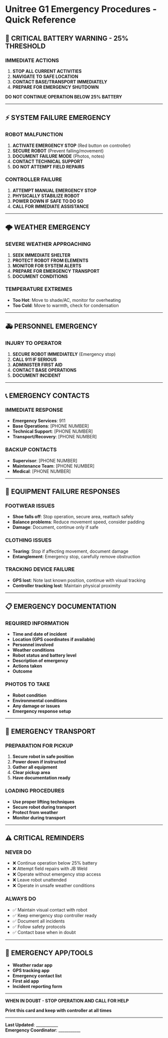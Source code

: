 # Unitree G1 Emergency Procedures - Quick Reference

## 🚨 CRITICAL BATTERY WARNING - 25% THRESHOLD

### IMMEDIATE ACTIONS
1. **STOP ALL CURRENT ACTIVITIES**
2. **NAVIGATE TO SAFE LOCATION**
3. **CONTACT BASE/TRANSPORT IMMEDIATELY**
4. **PREPARE FOR EMERGENCY SHUTDOWN**

**DO NOT CONTINUE OPERATION BELOW 25% BATTERY**

---

## ⚡ SYSTEM FAILURE EMERGENCY

### ROBOT MALFUNCTION
1. **ACTIVATE EMERGENCY STOP** (Red button on controller)
2. **SECURE ROBOT** (Prevent falling/movement)
3. **DOCUMENT FAILURE MODE** (Photos, notes)
4. **CONTACT TECHNICAL SUPPORT**
5. **DO NOT ATTEMPT FIELD REPAIRS**

### CONTROLLER FAILURE
1. **ATTEMPT MANUAL EMERGENCY STOP**
2. **PHYSICALLY STABILIZE ROBOT**
3. **POWER DOWN IF SAFE TO DO SO**
4. **CALL FOR IMMEDIATE ASSISTANCE**

---

## 🌩️ WEATHER EMERGENCY

### SEVERE WEATHER APPROACHING
1. **SEEK IMMEDIATE SHELTER**
2. **PROTECT ROBOT FROM ELEMENTS**
3. **MONITOR FOR SYSTEM ALERTS**
4. **PREPARE FOR EMERGENCY TRANSPORT**
5. **DOCUMENT CONDITIONS**

### TEMPERATURE EXTREMES
- **Too Hot**: Move to shade/AC, monitor for overheating
- **Too Cold**: Move to warmth, check for condensation

---

## 🚑 PERSONNEL EMERGENCY

### INJURY TO OPERATOR
1. **SECURE ROBOT IMMEDIATELY** (Emergency stop)
2. **CALL 911 IF SERIOUS**
3. **ADMINISTER FIRST AID**
4. **CONTACT BASE OPERATIONS**
5. **DOCUMENT INCIDENT**

---

## 📞 EMERGENCY CONTACTS

### IMMEDIATE RESPONSE
- **Emergency Services**: 911
- **Base Operations**: [PHONE NUMBER]
- **Technical Support**: [PHONE NUMBER]
- **Transport/Recovery**: [PHONE NUMBER]

### BACKUP CONTACTS
- **Supervisor**: [PHONE NUMBER]
- **Maintenance Team**: [PHONE NUMBER]
- **Medical**: [PHONE NUMBER]

---

## 🔧 EQUIPMENT FAILURE RESPONSES

### FOOTWEAR ISSUES
- **Shoe falls off**: Stop operation, secure area, reattach safely
- **Balance problems**: Reduce movement speed, consider padding
- **Damage**: Document, continue only if safe

### CLOTHING ISSUES
- **Tearing**: Stop if affecting movement, document damage
- **Entanglement**: Emergency stop, carefully remove obstruction

### TRACKING DEVICE FAILURE
- **GPS lost**: Note last known position, continue with visual tracking
- **Controller tracking lost**: Maintain physical proximity

---

## 📋 EMERGENCY DOCUMENTATION

### REQUIRED INFORMATION
- **Time and date of incident**
- **Location (GPS coordinates if available)**
- **Personnel involved**
- **Weather conditions**
- **Robot status and battery level**
- **Description of emergency**
- **Actions taken**
- **Outcome**

### PHOTOS TO TAKE
- **Robot condition**
- **Environmental conditions**
- **Any damage or issues**
- **Emergency response setup**

---

## 🚗 EMERGENCY TRANSPORT

### PREPARATION FOR PICKUP
1. **Secure robot in safe position**
2. **Power down if instructed**
3. **Gather all equipment**
4. **Clear pickup area**
5. **Have documentation ready**

### LOADING PROCEDURES
- **Use proper lifting techniques**
- **Secure robot during transport**
- **Protect from weather**
- **Monitor during transport**

---

## ⚠️ CRITICAL REMINDERS

### NEVER DO
- ❌ Continue operation below 25% battery
- ❌ Attempt field repairs with JB Weld
- ❌ Operate without emergency stop access
- ❌ Leave robot unattended
- ❌ Operate in unsafe weather conditions

### ALWAYS DO
- ✅ Maintain visual contact with robot
- ✅ Keep emergency stop controller ready
- ✅ Document all incidents
- ✅ Follow safety protocols
- ✅ Contact base when in doubt

---

## 📱 EMERGENCY APP/TOOLS
- **Weather radar app**
- **GPS tracking app**
- **Emergency contact list**
- **First aid app**
- **Incident reporting form**

---

**WHEN IN DOUBT - STOP OPERATION AND CALL FOR HELP**

**Print this card and keep with controller at all times**

---
**Last Updated**: ___________  
**Emergency Coordinator**: ___________